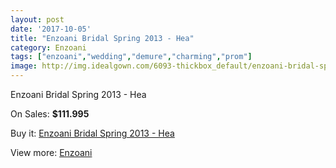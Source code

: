 ```yaml
---
layout: post
date: '2017-10-05'
title: "Enzoani Bridal Spring 2013 - Hea"
category: Enzoani
tags: ["enzoani","wedding","demure","charming","prom"]
image: http://img.idealgown.com/6093-thickbox_default/enzoani-bridal-spring-2013-hea.jpg
---
```

Enzoani Bridal Spring 2013 - Hea

On Sales: **$111.995**
<a href="https://www.idealgown.com/en/enzoani/2637-enzoani-bridal-spring-2013-hea.html"><amp-img layout="responsive" width="600" height="600" src="//img.idealgown.com/6093-thickbox_default/enzoani-bridal-spring-2013-hea.jpg" alt="Enzoani Bridal Spring 2013 - Hea 0" /></a>
<a href="https://www.idealgown.com/en/enzoani/2637-enzoani-bridal-spring-2013-hea.html"><amp-img layout="responsive" width="600" height="600" src="//img.idealgown.com/6092-thickbox_default/enzoani-bridal-spring-2013-hea.jpg" alt="Enzoani Bridal Spring 2013 - Hea 1" /></a>

Buy it: [Enzoani Bridal Spring 2013 - Hea](https://www.idealgown.com/en/enzoani/2637-enzoani-bridal-spring-2013-hea.html "Enzoani Bridal Spring 2013 - Hea")

View more: [Enzoani](https://www.idealgown.com/en/32-enzoani "Enzoani")